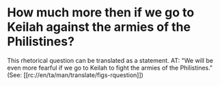 # How much more then if we go to Keilah against the armies of the Philistines?

This rhetorical question can be translated as a statement. AT: "We will be even more fearful if we go to Keilah to fight the armies of the Philistines." (See: [[rc://en/ta/man/translate/figs-rquestion]])

